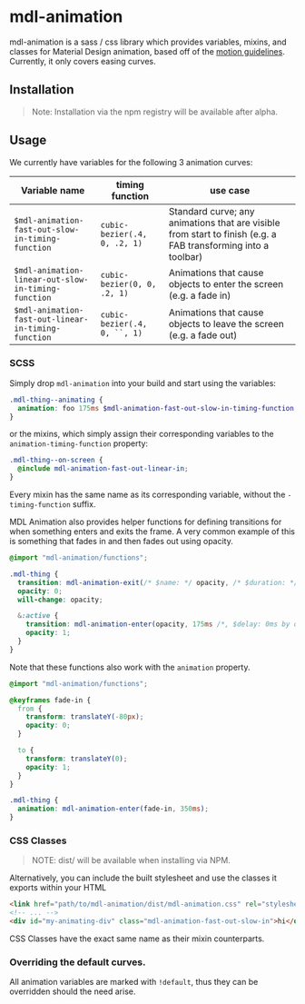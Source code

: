 # mdl-animation

mdl-animation is a sass / css library which provides variables, mixins, and classes for Material Design animation, based off of the [motion guidelines](https://material.google.com/motion/duration-easing.html#duration-easing-common-durations). Currently, it only covers easing curves.

## Installation

> Note: Installation via the npm registry will be available after alpha.

## Usage

We currently have variables for the following 3 animation curves:

| Variable name | timing function | use case |
| --- | --- | --- |
| `$mdl-animation-fast-out-slow-in-timing-function` | `cubic-bezier(.4, 0, .2, 1)` | Standard curve; any animations that are visible from start to finish (e.g. a FAB transforming into a toolbar) |
| `$mdl-animation-linear-out-slow-in-timing-function` | `cubic-bezier(0, 0, .2, 1)` | Animations that cause objects to enter the screen (e.g. a fade in) |
| `$mdl-animation-fast-out-linear-in-timing-function` | `cubic-bezier(.4, 0, ``, 1)` | Animations that cause objects to leave the screen (e.g. a fade out) |

### SCSS

Simply drop `mdl-animation` into your build and start using the variables:

```scss
.mdl-thing--animating {
  animation: foo 175ms $mdl-animation-fast-out-slow-in-timing-function;
}
```

or the mixins, which simply assign their corresponding variables to the `animation-timing-function`
property:

```scss
.mdl-thing--on-screen {
  @include mdl-animation-fast-out-linear-in;
}
```

Every mixin has the same name as its corresponding variable, without the `-timing-function` suffix.

MDL Animation also provides helper functions for defining transitions for when something enters and exits the frame. A
very common example of this is something that fades in and then fades out using opacity.

```scss
@import "mdl-animation/functions";

.mdl-thing {
  transition: mdl-animation-exit(/* $name: */ opacity, /* $duration: */ 175ms, /* $delay: */ 150ms);
  opacity: 0;
  will-change: opacity;

  &:active {
    transition: mdl-animation-enter(opacity, 175ms /*, $delay: 0ms by default */);
    opacity: 1;
  }
}
```

Note that these functions also work with the `animation` property.

```scss
@import "mdl-animation/functions";

@keyframes fade-in {
  from {
    transform: translateY(-80px);
    opacity: 0;
  }

  to {
    transform: translateY(0);
    opacity: 1;
  }
}

.mdl-thing {
  animation: mdl-animation-enter(fade-in, 350ms);
}
```

### CSS Classes

> NOTE: dist/ will be available when installing via NPM.

Alternatively, you can include the built stylesheet and use the classes it exports within your HTML

```html
<link href="path/to/mdl-animation/dist/mdl-animation.css" rel="stylesheet">
<!-- ... -->
<div id="my-animating-div" class="mdl-animation-fast-out-slow-in">hi</div>
```

CSS Classes have the exact same name as their mixin counterparts.

### Overriding the default curves.

All animation variables are marked with `!default`, thus they can be overridden should the need
arise.
